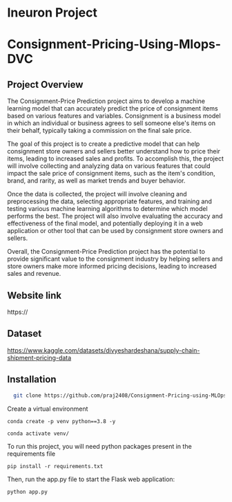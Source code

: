 # Ineuron Project

# Consignment-Pricing-Using-Mlops-DVC
## Project Overview
The Consignment-Price Prediction project aims to develop a machine learning model that can accurately predict the price of consignment items based on various features and variables. Consignment is a business model in which an individual or business agrees to sell someone else's items on their behalf, typically taking a commission on the final sale price.

The goal of this project is to create a predictive model that can help consignment store owners and sellers better understand how to price their items, leading to increased sales and profits. To accomplish this, the project will involve collecting and analyzing data on various features that could impact the sale price of consignment items, such as the item's condition, brand, and rarity, as well as market trends and buyer behavior.

Once the data is collected, the project will involve cleaning and preprocessing the data, selecting appropriate features, and training and testing various machine learning algorithms to determine which model performs the best. The project will also involve evaluating the accuracy and effectiveness of the final model, and potentially deploying it in a web application or other tool that can be used by consignment store owners and sellers.

Overall, the Consignment-Price Prediction project has the potential to provide significant value to the consignment industry by helping sellers and store owners make more informed pricing decisions, leading to increased sales and revenue.

## Website link
https://

## Dataset
https://www.kaggle.com/datasets/divyeshardeshana/supply-chain-shipment-pricing-data

## Installation
```bash
  git clone https://github.com/praj2408/Consignment-Pricing-using-MLOps-DVC
```
Create a virtual environment
```
conda create -p venv python==3.8 -y
```
```
conda activate venv/
```
To run this project, you will need python packages present in the requirements file
```
pip install -r requirements.txt
```
Then, run the app.py file to start the Flask web application:
```
python app.py
```
